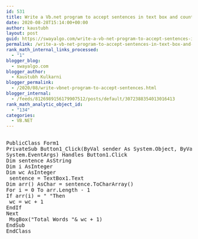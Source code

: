 ```yaml
---
id: 531
title: Write a Vb.net program to accept sentences in text box and count the number of words and display the count in message box
date: 2020-08-28T15:14:00+00:00
author: kaustubh
layout: post
guid: https://swayalgo.com/write-a-vb-net-program-to-accept-sentences-in-text-box-and-count-the-number-of-words-and-display-the-count-in-message-box/
permalink: /write-a-vb-net-program-to-accept-sentences-in-text-box-and-count-the-number-of-words-and-display-the-count-in-message-box/
rank_math_internal_links_processed:
  - "1"
blogger_blog:
  - swayalgo.com
blogger_author:
  - Kaustubh Kulkarni
blogger_permalink:
  - /2020/08/write-vbnet-program-to-accept-sentences.html
blogger_internal:
  - /feeds/8126989156179907512/posts/default/3072388354013016413
rank_math_analytic_object_id:
  - "134"
categories:
  - VB.NET
---
```

<pre><br />PublicClass Form1<br />PrivateSub Button1_Click(ByVal sender As System.Object, ByVal e As<br />System.EventArgs) Handles Button1.Click<br />Dim sentence AsString<br />Dim i AsInteger<br />Dim wc AsInteger<br /> sentence = TextBox1.Text<br />Dim arr() AsChar = sentence.ToCharArray()<br />For i = 0 To arr.Length - 1<br />If arr(i) = " "Then<br /> wc = wc + 1<br />EndIf<br />Next<br /> MsgBox("Total Words "& wc + 1)<br />EndSub<br />EndClass<br /><br /></pre>
